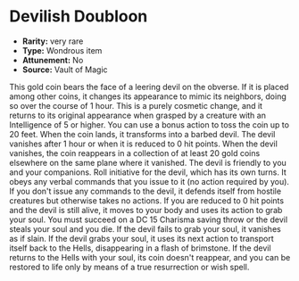
# Devilish Doubloon

* **Rarity:** very rare
* **Type:** Wondrous item
* **Attunement:** No
* **Source:** Vault of Magic


This gold coin bears the face of a leering devil on the obverse. If it is placed among other coins, it changes its appearance to mimic its neighbors, doing so over the course of 1 hour. This is a purely cosmetic change, and it returns to its original appearance when grasped by a creature with an Intelligence of 5 or higher. You can use a bonus action to toss the coin up to 20 feet. When the coin lands, it transforms into a barbed devil. The devil vanishes after 1 hour or when it is reduced to 0 hit points. When the devil vanishes, the coin reappears in a collection of at least 20 gold coins elsewhere on the same plane where it vanished. The devil is friendly to you and your companions. Roll initiative for the devil, which has its own turns. It obeys any verbal commands that you issue to it (no action required by you). If you don't issue any commands to the devil, it defends itself from hostile creatures but otherwise takes no actions. If you are reduced to 0 hit points and the devil is still alive, it moves to your body and uses its action to grab your soul. You must succeed on a DC 15 Charisma saving throw or the devil steals your soul and you die. If the devil fails to grab your soul, it vanishes as if slain. If the devil grabs your soul, it uses its next action to transport itself back to the Hells, disappearing in a flash of brimstone. If the devil returns to the Hells with your soul, its coin doesn't reappear, and you can be restored to life only by means of a true resurrection or wish spell.
